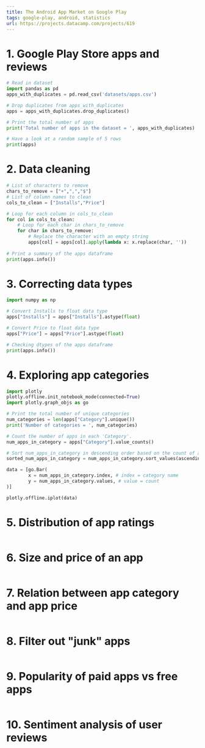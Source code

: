 ```yaml
---
title: The Android App Market on Google Play
tags: google-play, android, statistics
url: https://projects.datacamp.com/projects/619
---
```


# 1. Google Play Store apps and reviews
```python
# Read in dataset
import pandas as pd
apps_with_duplicates = pd.read_csv('datasets/apps.csv')

# Drop duplicates from apps_with_duplicates
apps = apps_with_duplicates.drop_duplicates()

# Print the total number of apps
print('Total number of apps in the dataset = ', apps_with_duplicates)

# Have a look at a random sample of 5 rows
print(apps)
```


# 2. Data cleaning
```python
# List of characters to remove
chars_to_remove = ["+",",","$"]
# List of column names to clean
cols_to_clean = ["Installs","Price"]

# Loop for each column in cols_to_clean
for col in cols_to_clean:
    # Loop for each char in chars_to_remove
    for char in chars_to_remove:
        # Replace the character with an empty string
        apps[col] = apps[col].apply(lambda x: x.replace(char, ''))
        
# Print a summary of the apps dataframe
print(apps.info())
```


# 3. Correcting data types
```python
import numpy as np

# Convert Installs to float data type
apps["Installs"] = apps["Installs"].astype(float)

# Convert Price to float data type
apps["Price"] = apps["Price"].astype(float)

# Checking dtypes of the apps dataframe
print(apps.info())
```


# 4. Exploring app categories
```python
import plotly
plotly.offline.init_notebook_mode(connected=True)
import plotly.graph_objs as go

# Print the total number of unique categories
num_categories = len(apps["Category"].unique())
print('Number of categories = ', num_categories)

# Count the number of apps in each 'Category'. 
num_apps_in_category = apps["Category"].value_counts()

# Sort num_apps_in_category in descending order based on the count of apps in each category
sorted_num_apps_in_category = num_apps_in_category.sort_values(ascending=False)

data = [go.Bar(
        x = num_apps_in_category.index, # index = category name
        y = num_apps_in_category.values, # value = count
)]

plotly.offline.iplot(data)
```


# 5. Distribution of app ratings
```python

```


# 6. Size and price of an app
```python

```


# 7. Relation between app category and app price
```python

```


# 8. Filter out "junk" apps
```python

```


# 9. Popularity of paid apps vs free apps
```python

```


# 10. Sentiment analysis of user reviews
```python

```


